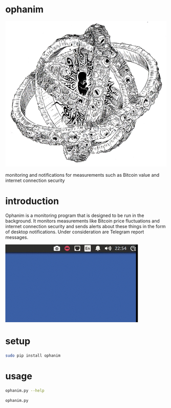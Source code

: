 # ophanim

![](ophanim.png)

monitoring and notifications for measurements such as Bitcoin value and internet connection security

# introduction

Ophanim is a monitoring program that is designed to be run in the background. It monitors measurements like Bitcoin price fluctuations and internet connection security and sends alerts about these things in the form of desktop notifications. Under consideration are Telegram report messages.

![](notifications.gif)

# setup

```Bash
sudo pip install ophanim
```

# usage

```Bash
ophanim.py --help
```

```Bash
ophanim.py
```
